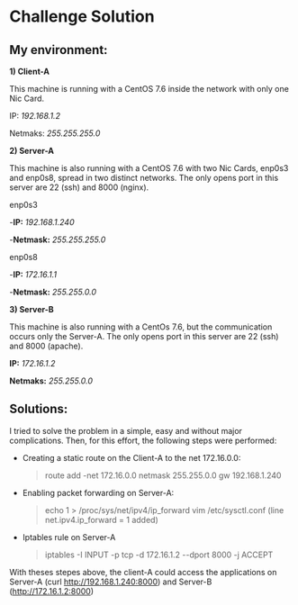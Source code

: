 # Challenge Solution

## My environment:


**1) Client-A** 

This machine is running with a CentOS 7.6 inside the network with only one Nic Card. 


IP: _192.168.1.2_

Netmaks: _255.255.255.0_

**2) Server-A**

This machine is also running with a CentOS 7.6 with two Nic Cards, enp0s3 and enp0s8, spread in two distinct networks. 
The only opens port in this server are 22 (ssh) and 8000 (nginx).

enp0s3

-**IP:** _192.168.1.240_

-**Netmask:** _255.255.255.0_


enp0s8

-**IP:** _172.16.1.1_

-**Netmask:** _255.255.0.0_

**3) Server-B**

This machine is also running with a CentOs 7.6, but the communication occurs only the Server-A. The only opens port in 
this server are 22 (ssh) and 8000 (apache).

**IP:** _172.16.1.2_

**Netmaks:** _255.255.0.0_


## Solutions:

I tried to solve the problem in a simple, easy and without major complications. Then, for this effort, 
the following steps were performed:

- Creating a static route on the Client-A to the net 172.16.0.0:
  > route add -net 172.16.0.0 netmask 255.255.0.0 gw 192.168.1.240
  
- Enabling packet forwarding on Server-A:
  > echo 1 > /proc/sys/net/ipv4/ip_forward
  > vim /etc/sysctl.conf (line net.ipv4.ip_forward = 1 added)
  
- Iptables rule on Server-A
  > iptables -I INPUT -p tcp -d 172.16.1.2 --dport 8000 -j ACCEPT
  
With theses stepes above, the client-A could access the applications on Server-A (curl http://192.168.1.240:8000) and 
Server-B (http://172.16.1.2:8000)
